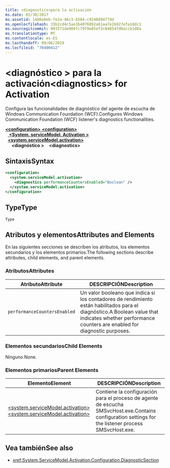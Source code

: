 ```yaml
---
title: <diagnostics>para la activación
ms.date: 03/30/2017
ms.assetid: 1486e0eb-fe2a-46c3-b584-c924889477dd
ms.openlocfilehash: 33b2cd4c5ae1b4076892a61aa7e2b927efa1ddc1
ms.sourcegitcommit: 093571de904fc7979e85ef3c048547d0accb1d8a
ms.translationtype: MT
ms.contentlocale: es-ES
ms.lasthandoff: 09/06/2019
ms.locfileid: "70400412"
---
```

# <a name="diagnostics-for-activation"></a><span data-ttu-id="69af1-102">\<diagnóstico > para la activación</span><span class="sxs-lookup"><span data-stu-id="69af1-102">\<diagnostics> for Activation</span></span>
<span data-ttu-id="69af1-103">Configura las funcionalidades de diagnóstico del agente de escucha de Windows Communication Foundation (WCF).</span><span class="sxs-lookup"><span data-stu-id="69af1-103">Configures Windows Communication Foundation (WCF) listener's diagnostics functionalities.</span></span>  
  
<span data-ttu-id="69af1-104">[ **\<configuration>** ](../configuration-element.md)</span><span class="sxs-lookup"><span data-stu-id="69af1-104">[**\<configuration>**](../configuration-element.md)</span></span>\
<span data-ttu-id="69af1-105">&nbsp;&nbsp;[ **\<System. serviceModel. Activation >** ](system-servicemodel-activation.md)</span><span class="sxs-lookup"><span data-stu-id="69af1-105">&nbsp;&nbsp;[**\<system.serviceModel.activation>**](system-servicemodel-activation.md)</span></span>\
<span data-ttu-id="69af1-106">&nbsp;&nbsp;&nbsp;&nbsp; **\<diagnóstico >**</span><span class="sxs-lookup"><span data-stu-id="69af1-106">&nbsp;&nbsp;&nbsp;&nbsp;**\<diagnostics>**</span></span>  
  
## <a name="syntax"></a><span data-ttu-id="69af1-107">Sintaxis</span><span class="sxs-lookup"><span data-stu-id="69af1-107">Syntax</span></span>  
  
```xml  
<configuration>
  <system.serviceModel.activation>
    <diagnostics performanceCountersEnabled="Boolean" />
  </system.serviceModel.activation>
</configuration>
```  
  
## <a name="type"></a><span data-ttu-id="69af1-108">Type</span><span class="sxs-lookup"><span data-stu-id="69af1-108">Type</span></span>  
 `Type`  
  
## <a name="attributes-and-elements"></a><span data-ttu-id="69af1-109">Atributos y elementos</span><span class="sxs-lookup"><span data-stu-id="69af1-109">Attributes and Elements</span></span>  
 <span data-ttu-id="69af1-110">En las siguientes secciones se describen los atributos, los elementos secundarios y los elementos primarios.</span><span class="sxs-lookup"><span data-stu-id="69af1-110">The following sections describe attributes, child elements, and parent elements.</span></span>  
  
### <a name="attributes"></a><span data-ttu-id="69af1-111">Atributos</span><span class="sxs-lookup"><span data-stu-id="69af1-111">Attributes</span></span>  
  
|<span data-ttu-id="69af1-112">Atributo</span><span class="sxs-lookup"><span data-stu-id="69af1-112">Attribute</span></span>|<span data-ttu-id="69af1-113">DESCRIPCIÓN</span><span class="sxs-lookup"><span data-stu-id="69af1-113">Description</span></span>|  
|---------------|-----------------|  
|`performanceCountersEnabled`|<span data-ttu-id="69af1-114">Un valor booleano que indica si los contadores de rendimiento están habilitados para el diagnóstico.</span><span class="sxs-lookup"><span data-stu-id="69af1-114">A Boolean value that indicates whether performance counters are enabled for diagnostic purposes.</span></span>|  
  
### <a name="child-elements"></a><span data-ttu-id="69af1-115">Elementos secundarios</span><span class="sxs-lookup"><span data-stu-id="69af1-115">Child Elements</span></span>  
 <span data-ttu-id="69af1-116">Ninguno.</span><span class="sxs-lookup"><span data-stu-id="69af1-116">None.</span></span>  
  
### <a name="parent-elements"></a><span data-ttu-id="69af1-117">Elementos primarios</span><span class="sxs-lookup"><span data-stu-id="69af1-117">Parent Elements</span></span>  
  
|<span data-ttu-id="69af1-118">Elemento</span><span class="sxs-lookup"><span data-stu-id="69af1-118">Element</span></span>|<span data-ttu-id="69af1-119">DESCRIPCIÓN</span><span class="sxs-lookup"><span data-stu-id="69af1-119">Description</span></span>|  
|-------------|-----------------|  
|[<span data-ttu-id="69af1-120">\<system.serviceModel.activation></span><span class="sxs-lookup"><span data-stu-id="69af1-120">\<system.serviceModel.activation></span></span>](system-servicemodel-activation.md)|<span data-ttu-id="69af1-121">Contiene la configuración para el proceso de agente de escucha SMSvcHost.exe.</span><span class="sxs-lookup"><span data-stu-id="69af1-121">Contains configuration settings for the listener process SMSvcHost.exe.</span></span>|  
  
## <a name="see-also"></a><span data-ttu-id="69af1-122">Vea también</span><span class="sxs-lookup"><span data-stu-id="69af1-122">See also</span></span>

- <xref:System.ServiceModel.Activation.Configuration.DiagnosticSection>

